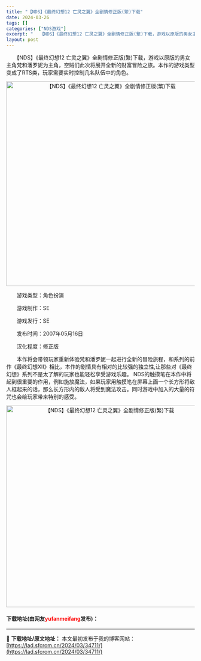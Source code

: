```yaml
---
title: "【NDS】《最终幻想12 亡灵之翼》全剧情修正版(繁)下载"
date: 2024-03-26
tags: []
categories: ["NDS游戏"]
excerpt: "　　【NDS】《最终幻想12 亡灵之翼》全剧情修正版(繁)下载，游戏以原版的男女主角梵和潘罗妮为主角，空贼们此次将展开全新的财富冒险之旅。本作的游戏类型变成了RTS类，玩家需要实时控制几名队伍中的角色。 　　游戏类型：角色扮演 　　游戏制作：SE 　　游戏发行：SE 　　发布时间：2007年05月1&hellip;"
layout: post
---
```


 <p>　　【NDS】《最终幻想12 亡灵之翼》全剧情修正版(繁)下载，游戏以原版的男女主角梵和潘罗妮为主角，空贼们此次将展开全新的财富冒险之旅。本作的游戏类型变成了RTS类，玩家需要实时控制几名队伍中的角色。</p> <p align="center"><img align="" border="0" src="https://lad.sfcrom.cn/wp-content/uploads/2024/03/20240326_66022ec47894e.png" width="545" alt="【NDS】《最终幻想12 亡灵之翼》全剧情修正版(繁)下载" /></p> <p>　　游戏类型：角色扮演</p> <p>　　游戏制作：SE</p> <p>　　游戏发行：SE</p> <p>　　发布时间：2007年05月16日</p> <p>　　汉化程度：修正版</p> <p>　　本作将会带领玩家重新体验梵和潘罗妮一起进行全新的冒险旅程，和系列的前作《最终幻想XII》相比，本作的剧情具有相对的比较强的独立性,让那些对《最终幻想》系列不是太了解的玩家也能轻松享受游戏乐趣。 NDS的触摸笔在本作中将起到很重要的作用，例如施放魔法，如果玩家用触摸笔在屏幕上画一个长方形将敌人框起来的话，那么长方形内的敌人将受到魔法攻击。同时游戏中加入的大量的符咒也会给玩家带来特别的感受。</p> <p align="center"><img align="" border="0" src="https://lad.sfcrom.cn/wp-content/uploads/2024/03/20240326_66022ec568bda.png" width="537" alt="【NDS】《最终幻想12 亡灵之翼》全剧情修正版(繁)下载" /></p> <p><h4>下载地址(由网友<font color="red">yufanmeifang</font>发布)：</h4></p> 

---
📖 **下载地址/原文地址：** 本文最初发布于我的博客网站：[https://lad.sfcrom.cn/2024/03/34711/](https://lad.sfcrom.cn/2024/03/34711/)
